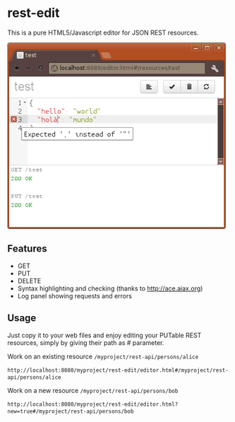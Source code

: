 rest-edit
=========

This is a pure HTML5/Javascript editor for JSON REST resources.

![example 1](https://github.com/lbovet/rest-edit/blob/master/doc/rest-edit2.png?raw=true)

Features
--------
* GET
* PUT
* DELETE
* Syntax highlighting and checking (thanks to http://ace.ajax.org)
* Log panel showing requests and errors

Usage
-----

Just copy it to your web files and enjoy editing your PUTable REST resources, simply by giving their path as # parameter.

Work on an existing resource ``/myproject/rest-api/persons/alice``

    http://localhost:8080/myproject/rest-edit/editor.html#/myproject/rest-api/persons/alice

Work on a new resource ``/myproject/rest-api/persons/bob``

    http://localhost:8080/myproject/rest-edit/editor.html?new=true#/myproject/rest-api/persons/bob
    

